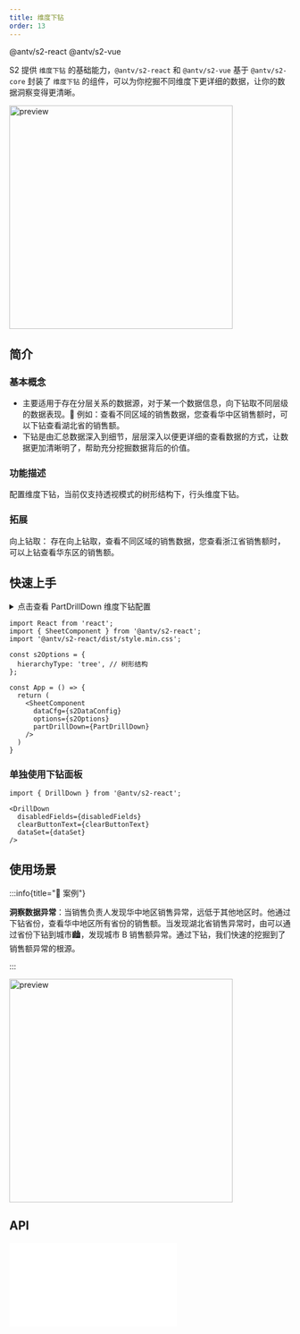 ```yaml
---
title: 维度下钻
order: 13
---
```


<Badge>@antv/s2-react</Badge> <Badge type="success">@antv/s2-vue</Badge>

S2 提供 `维度下钻` 的基础能力，`@antv/s2-react` 和 `@antv/s2-vue` 基于 `@antv/s2-core` 封装了 `维度下钻` 的组件，可以为你挖掘不同维度下更详细的数据，让你的数据洞察变得更清晰。

<img src="https://gw.alipayobjects.com/zos/antfincdn/J7bnG8lcf/xiazuan.gif" height="400" alt="preview" />

## 简介

### 基本概念

- 主要适用于存在分层关系的数据源，对于某一个数据信息，向下钻取不同层级的数据表现。🌰 例如：查看不同区域的销售数据，您查看华中区销售额时，可以下钻查看湖北省的销售额。
- 下钻是由汇总数据深入到细节，层层深入以便更详细的查看数据的方式，让数据更加清晰明了，帮助充分挖掘数据背后的价值。

### 功能描述

配置维度下钻，当前仅支持透视模式的树形结构下，行头维度下钻。

### 拓展

向上钻取： 存在向上钻取，查看不同区域的销售数据，您查看浙江省销售额时，可以上钻查看华东区的销售额。

## 快速上手

<details>
<summary>点击查看 PartDrillDown 维度下钻配置</summary>

```js

const sex = [ '男', '女' ];

const PartDrillDown = {
  drillConfig: {
    dataSet: [ // 下钻数据源配置
      {
        name: '客户性别',
        value: 'sex',
        type: 'text',
      },
    ],
  },
  // 点击下钻后的回调
  fetchData: (meta, drillFields) =>
    new Promise((resolve) => {
      const dataSet = meta.spreadsheet.dataSet;
      const field = drillFields[0];
      const rowData = dataSet.getCellMultiData({ query: meta.query });
      const drillDownData = [];

      rowData.forEach((data) => {
        const { city, number, province, sub_type: subType, type } = data;
        const number0 = Math.ceil(Math.random() * (number - 50)) + 50;
        const number1 = number - number0;
        const dataItem0 = {
          city,
          number: number0,
          province,
          sub_type: subType,
          type,
          [field]: sex[0],
        };
        drillDownData.push(dataItem0);
        const dataItem1 = {
          city,
          number: number1,
          province,
          sub_type: subType,
          type,
          [field]: sex[1],
        };

        drillDownData.push(dataItem1);
      });

      resolve({
        drillField: field, // 下钻维度 value 值
        drillData: drillDownData, // 下钻数据
      });
    }),
};

```

</details>

```tsx
import React from 'react';
import { SheetComponent } from '@antv/s2-react';
import '@antv/s2-react/dist/style.min.css';

const s2Options = {
  hierarchyType: 'tree', // 树形结构
};

const App = () => {
  return (
    <SheetComponent
      dataCfg={s2DataConfig}
      options={s2Options}
      partDrillDown={PartDrillDown}
    />
  )
}
```

<Playground path='react-component/drill-down/demo/for-pivot.tsx' rid='for-pivot'></playground>

### 单独使用下钻面板

```tsx
import { DrillDown } from '@antv/s2-react';

<DrillDown
  disabledFields={disabledFields}
  clearButtonText={clearButtonText}
  dataSet={dataSet}
/>
```

<Playground path='react-component/drill-down/demo/basic-panel.tsx' rid='basic-panel'></playground>

## 使用场景

:::info{title="🌰 案例"}

**洞察数据异常**：当销售负责人发现华中地区销售异常，远低于其他地区时。他通过下钻省份，查看华中地区所有省份的销售额。当发现湖北省销售异常时，由可以通过省份下钻到城市🏙，发现城市 B 销售额异常。通过下钻，我们快速的挖掘到了销售额异常的根源。

:::

<img src="https://gw.alipayobjects.com/zos/antfincdn/43CZawVX7/xiazuan-chengshi.gif" height="400" alt="preview" />

## API

<embed src="@/docs/api/components/drill-down.zh.md"></embed>
